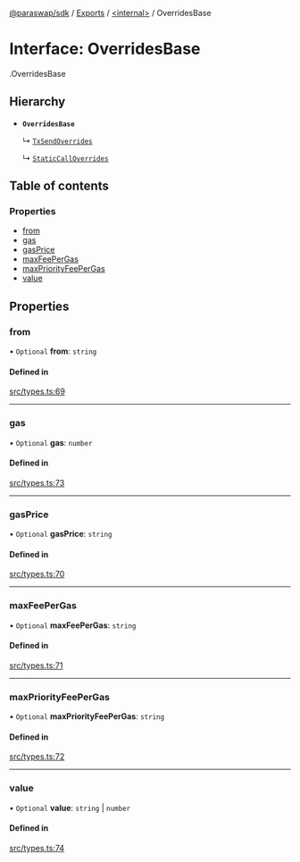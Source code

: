 [@paraswap/sdk](../README.md) / [Exports](../modules.md) / [<internal\>](../modules/internal_.md) / OverridesBase

# Interface: OverridesBase

[<internal>](../modules/internal_.md).OverridesBase

## Hierarchy

- **`OverridesBase`**

  ↳ [`TxSendOverrides`](TxSendOverrides.md)

  ↳ [`StaticCallOverrides`](internal_.StaticCallOverrides.md)

## Table of contents

### Properties

- [from](internal_.OverridesBase.md#from)
- [gas](internal_.OverridesBase.md#gas)
- [gasPrice](internal_.OverridesBase.md#gasprice)
- [maxFeePerGas](internal_.OverridesBase.md#maxfeepergas)
- [maxPriorityFeePerGas](internal_.OverridesBase.md#maxpriorityfeepergas)
- [value](internal_.OverridesBase.md#value)

## Properties

### from

• `Optional` **from**: `string`

#### Defined in

[src/types.ts:69](https://github.com/paraswap/paraswap-sdk/blob/master/src/types.ts#L69)

___

### gas

• `Optional` **gas**: `number`

#### Defined in

[src/types.ts:73](https://github.com/paraswap/paraswap-sdk/blob/master/src/types.ts#L73)

___

### gasPrice

• `Optional` **gasPrice**: `string`

#### Defined in

[src/types.ts:70](https://github.com/paraswap/paraswap-sdk/blob/master/src/types.ts#L70)

___

### maxFeePerGas

• `Optional` **maxFeePerGas**: `string`

#### Defined in

[src/types.ts:71](https://github.com/paraswap/paraswap-sdk/blob/master/src/types.ts#L71)

___

### maxPriorityFeePerGas

• `Optional` **maxPriorityFeePerGas**: `string`

#### Defined in

[src/types.ts:72](https://github.com/paraswap/paraswap-sdk/blob/master/src/types.ts#L72)

___

### value

• `Optional` **value**: `string` \| `number`

#### Defined in

[src/types.ts:74](https://github.com/paraswap/paraswap-sdk/blob/master/src/types.ts#L74)
